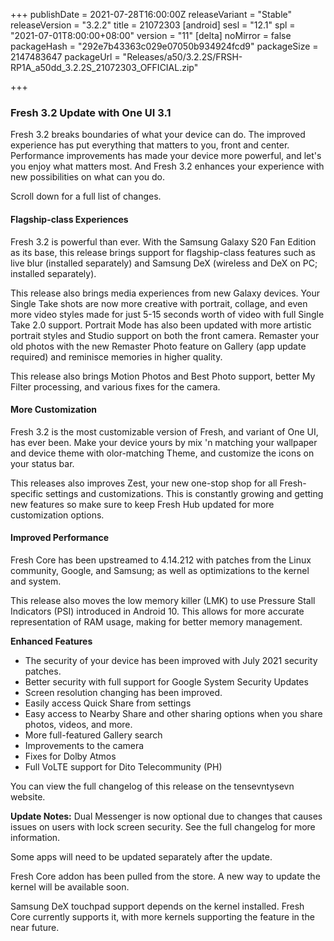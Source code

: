 +++
publishDate = 2021-07-28T16:00:00Z
releaseVariant = "Stable"
releaseVersion = "3.2.2"
title = 21072303
[android]
sesl = "12.1"
spl = "2021-07-01T8:00:00+08:00"
version = "11"
[delta]
noMirror = false
packageHash = "292e7b43363c029e07050b934924fcd9"
packageSize = 2147483647
packageUrl = "Releases/a50/3.2.2S/FRSH-RP1A_a50dd_3.2.2S_21072303_OFFICIAL.zip"

+++
### Fresh 3.2 Update with One UI 3.1

Fresh 3.2 breaks boundaries of what your device can do. The improved experience has put everything that matters to you, front and center. Performance improvements has made your device more powerful, and let's you enjoy what matters most. And Fresh 3.2 enhances your experience with new possibilities on what can you do.

Scroll down for a full list of changes.

#### Flagship-class Experiences

Fresh 3.2 is powerful than ever. With the Samsung Galaxy S20 Fan Edition as its base, this release brings support for flagship-class features such as live blur (installed separately) and Samsung DeX (wireless and DeX on PC; installed separately).

This release also brings media experiences from new Galaxy devices. Your Single Take shots are now more creative with portrait, collage, and even more video styles made for just 5-15 seconds worth of video with full Single Take 2.0 support. Portrait Mode has also been updated with more artistic portrait styles and Studio support on both the front camera. Remaster your old photos with the new Remaster Photo feature on Gallery (app update required) and reminisce memories in higher quality.

This release also brings Motion Photos and Best Photo support, better My Filter processing, and various fixes for the camera.

#### More Customization

Fresh 3.2 is the most customizable version of Fresh, and variant of One UI, has ever been. Make your device yours by mix 'n matching your wallpaper and device theme with olor-matching Theme, and customize the icons on your status bar.

This releases also improves Zest, your new one-stop shop for all Fresh-specific settings and customizations. This is constantly growing and getting new features so make sure to keep Fresh Hub updated for more customization options.

#### Improved Performance

Fresh Core has been upstreamed to 4.14.212 with patches from the Linux community, Google, and Samsung; as well as optimizations to the kernel and system.

This release also moves the low memory killer (LMK) to use Pressure Stall Indicators (PSI) introduced in Android 10. This allows for more accurate representation of RAM usage, making for better memory management.

**Enhanced Features**

* The security of your device has been improved with July 2021 security patches.
* Better security with full support for Google System Security Updates
* Screen resolution changing has been improved.
* Easily access Quick Share from settings
* Easy access to Nearby Share and other sharing options when you share photos, videos, and more.
* More full-featured Gallery search
* Improvements to the camera
* Fixes for Dolby Atmos
* Full VoLTE support for Dito Telecommunity (PH)

You can view the full changelog of this release on the tensevntysevn website.

**Update Notes:**
Dual Messenger is now optional due to changes that causes issues on users with lock screen security. See the full changelog for more information.

Some apps will need to be updated separately after the update.

Fresh Core addon has been pulled from the store. A new way to update the kernel will be available soon.

Samsung DeX touchpad support depends on the kernel installed. Fresh Core currently supports it, with more kernels supporting the feature in the near future.